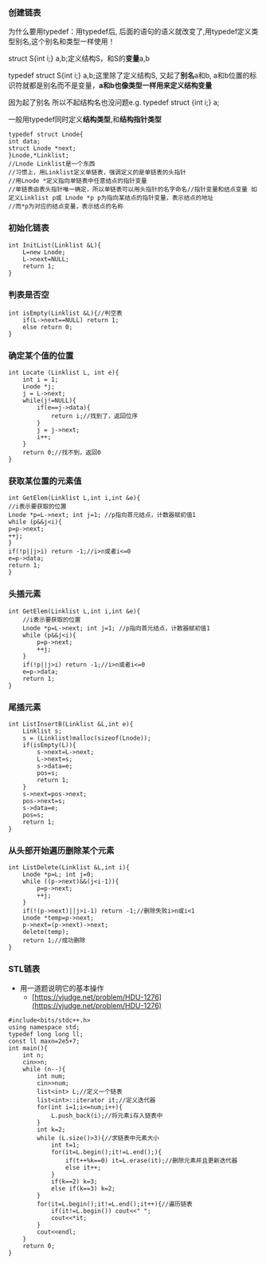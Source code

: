 ### 创建链表

为什么要用typedef：用typedef后, 后面的语句的语义就改变了,用typedef定义类型别名,这个别名和类型一样使用！

struct S{int i;} a,b;定义结构S，和S的**变量**a,b

typedef struct S{int i;} a,b;这里除了定义结构S, 又起了**别名**a和b, a和b位置的标识符就都是别名而不是变量，**a和b也像类型一样用来定义结构变量**

因为起了别名 所以不起结构名也没问题e.g. typedef struct {int i;} a;

一般用typedef同时定义**结构类型**,和**结构指针类型**

```
typedef struct Lnode{
int data;
struct Lnode *next;
}Lnode,*Linklist;
//Lnode Linklist是一个东西
//习惯上，用Linklist定义单链表，强调定义的是单链表的头指针
//用Lnode *定义指向单链表中任意结点的指针变量
//单链表由表头指针唯一确定，所以单链表可以用头指针的名字命名//指针变量和结点变量 如定义Linklist p或 Lnode *p p为指向某结点的指针变量，表示结点的地址
//而*p为对应的结点变量，表示结点的名称
```
### 初始化链表

```
int InitList(Linklist &L){
    L=new Lnode;
    L->next=NULL;
    return 1;
}
```
### 判表是否空

```
int isEmpty(Linklist &L){//判空表
    if(L->next==NULL) return 1;
    else return 0;
}
```
### 确定某个值的位置

```
int Locate (Linklist L, int e){
    int i = 1;
    Lnode *j;
    j = L->next;
    while(j!=NULL){
        if(e==j->data){
            return i;//找到了，返回位序
        }
        j = j->next;
        i++;
    }
    return 0;//找不到，返回0
}
```
### 获取某位置的元素值

```
int GetElem(Linklist L,int i,int &e){
//i表示要获取的位置
Lnode *p=L->next; int j=1; //p指向首元结点，计数器赋初值1
while (p&&j<i){
p=p->next;
++j;
}
if(!p||j>i) return -1;//i>n或者i<=0
e=p->data;
return 1;
}
```
### 头插元素

```
int GetElem(Linklist L,int i,int &e){
    //i表示要获取的位置
    Lnode *p=L->next; int j=1; //p指向首元结点，计数器赋初值1
    while (p&&j<i){
        p=p->next;
        ++j;
    }
    if(!p||j>i) return -1;//i>n或者i<=0
    e=p->data;
    return 1;
}
```
### 尾插元素

```
int ListInsertB(Linklist &L,int e){
    Linklist s;
    s = (Linklist)malloc(sizeof(Lnode));
    if(isEmpty(L)){
        s->next=L->next;
        L->next=s;
        s->data=e;
        pos=s;
        return 1;
    }
    s->next=pos->next;
    pos->next=s;
    s->data=e;
    pos=s;
    return 1;
}
```
### 从头部开始遍历删除某个元素

```
int ListDelete(Linklist &L,int i){
    Lnode *p=L; int j=0;
    while ((p->next)&&(j<i-1)){
        p=p->next;
        ++j;
    }
    if(!(p->next)||j>i-1) return -1;//删除失败i>n或i<1
    Lnode *temp=p->next;
    p->next=(p->next)->next;
    delete(temp);
    return 1;//成功删除
}
```
### STL链表

* 用一道题说明它的基本操作
    * [https://vjudge.net/problem/HDU-1276](https://vjudge.net/problem/HDU-1276)
```
#include<bits/stdc++.h>
using namespace std;
typedef long long ll;
const ll maxn=2e5+7;
int main(){
    int n;
    cin>>n;
    while (n--){
        int num;
        cin>>num;
        list<int> L;//定义一个链表
        list<int>::iterator it;//定义迭代器
        for(int i=1;i<=num;i++){
            L.push_back(i);//将元素i存入链表中
        }
        int k=2;
        while (L.size()>3){//求链表中元素大小
            int t=1;
            for(it=L.begin();it!=L.end();){
                if(t++%k==0) it=L.erase(it);//删除元素并且更新迭代器
                else it++;
            }
            if(k==2) k=3;
            else if(k==3) k=2;
        }
        for(it=L.begin();it!=L.end();it++){//遍历链表
            if(it!=L.begin()) cout<<" ";
            cout<<*it;
        }
        cout<<endl;
    }
    return 0;
}
```
